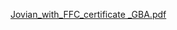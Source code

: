 [Jovian_with_FFC_certificate _GBA.pdf](https://github.com/GBlanch/Portfolio/files/12424785/Jovian_with_FFC_certificate._GBA.pdf)
